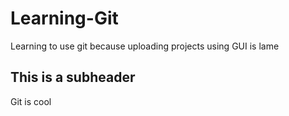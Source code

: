 # Learning-Git

Learning to use git because uploading projects using GUI is lame

## This is a subheader

Git is cool